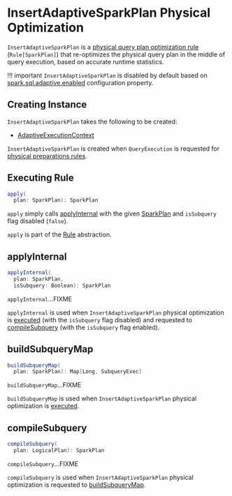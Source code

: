 # InsertAdaptiveSparkPlan Physical Optimization

`InsertAdaptiveSparkPlan` is a [physical query plan optimization rule](../catalyst/Rule.md) (`Rule[SparkPlan]`) that re-optimizes the physical query plan in the middle of query execution, based on accurate runtime statistics.

!!! important
    `InsertAdaptiveSparkPlan` is disabled by default based on [spark.sql.adaptive.enabled](../spark-sql-properties.md#spark.sql.adaptive.enabled) configuration property.

## Creating Instance

`InsertAdaptiveSparkPlan` takes the following to be created:

* <span id="adaptiveExecutionContext"> [AdaptiveExecutionContext](AdaptiveExecutionContext.md)

`InsertAdaptiveSparkPlan` is created when `QueryExecution` is requested for [physical preparations rules](../QueryExecution.md#preparations).

## <span id="apply"> Executing Rule

```scala
apply(
  plan: SparkPlan): SparkPlan
```

`apply` simply calls [applyInternal](#applyInternal) with the given [SparkPlan](../physical-operators/SparkPlan.md) and `isSubquery` flag disabled (`false`).

`apply` is part of the [Rule](../catalyst/Rule.md#apply) abstraction.

## <span id="applyInternal"> applyInternal

```scala
applyInternal(
  plan: SparkPlan,
  isSubquery: Boolean): SparkPlan
```

`applyInternal`...FIXME

`applyInternal` is used when `InsertAdaptiveSparkPlan` physical optimization is [executed](#apply) (with the `isSubquery` flag disabled) and requested to [compileSubquery](#compileSubquery) (with the `isSubquery` flag enabled).

## <span id="buildSubqueryMap"> buildSubqueryMap

```scala
buildSubqueryMap(
  plan: SparkPlan): Map[Long, SubqueryExec]
```

`buildSubqueryMap`...FIXME

`buildSubqueryMap` is used when `InsertAdaptiveSparkPlan` physical optimization is [executed](#applyInternal).

## <span id="compileSubquery"> compileSubquery

```scala
compileSubquery(
  plan: LogicalPlan): SparkPlan
```

`compileSubquery`...FIXME

`compileSubquery` is used when `InsertAdaptiveSparkPlan` physical optimization is requested to [buildSubqueryMap](#buildSubqueryMap).
